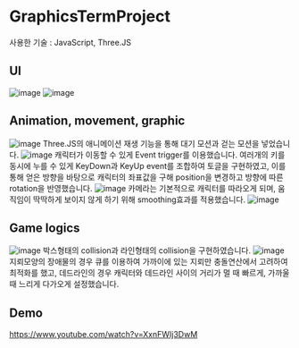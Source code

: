 # GraphicsTermProject
사용한 기술 : JavaScript, Three.JS

## UI
![image](https://user-images.githubusercontent.com/74289147/228911616-ab396b59-8312-4f9a-9410-debcc04d6c8c.png)
![image](https://user-images.githubusercontent.com/74289147/228911729-4d38176b-b439-472c-a63e-de5701710176.png)
## Animation, movement, graphic
![image](https://user-images.githubusercontent.com/74289147/228911769-95092ddd-dde0-4a12-bf4f-3bddf372a615.png)
Three.JS의 애니메이션 재생 기능을 통해 대기 모션과 걷는 모션을 넣었습니다.
![image](https://user-images.githubusercontent.com/74289147/228911940-88ea4b44-c877-4f81-b372-3c30273a60aa.png)
캐릭터가 이동할 수 있게 Event trigger를 이용했습니다. 여러개의 키를 동시에 누를 수 있게 KeyDown과 KeyUp event를 조합하여 토글을 구현하였고, 이를 통해 얻은 방향을 바탕으로 캐릭터의 좌표값을 구해 position을 변경하고 방향에 따른 rotation을 반영했습니다.
![image](https://user-images.githubusercontent.com/74289147/228912878-32778dcd-1bfd-44f8-8ce6-d5b44819f82f.png)
카메라는 기본적으로 캐릭터를 따라오게 되며, 움직임이 딱딱하게 보이지 않게 하기 위해 smoothing효과를 적용했습니다.
![image](https://user-images.githubusercontent.com/74289147/228914652-97029baa-89b7-4d2f-b809-625aa9460a8a.png)

## Game logics
![image](https://user-images.githubusercontent.com/74289147/228914042-367fcde3-dc62-4459-81b0-cdd97cf1314e.png)
박스형태의 collision과 라인형태의 collision을 구현하였습니다.
![image](https://user-images.githubusercontent.com/74289147/228914164-4703517f-21f7-408f-aaa3-0384d14bfbcb.png)
지뢰모양의 장애물의 경우 큐를 이용하여 가까이에 있는 지뢰만 충돌연산에서 고려하여 최적화를 했고, 데드라인의 경우 캐릭터와 데드라인 사이의 거리가 멀 때 빠르게, 가까울 때 느리게 다가오게 설정했습니다.

## Demo
https://www.youtube.com/watch?v=XxnFWIj3DwM
